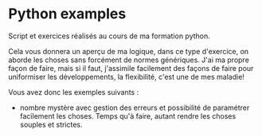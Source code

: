 # Python examples

Script et exercices réalisés au cours de ma formation python.

Cela vous donnera un aperçu de ma logique, dans ce type d'exercice, on aborde les choses sans forcément de normes génériques.
J'ai ma propre façon de faire, mais si il faut, j'assimile facilement des façons de faire pour uniformiser les développements, la flexibilité, c'est une de mes maladie!

Vous avez donc les exemples suivants :
- nombre mystère avec gestion des erreurs et possibilité de paramétrer facilement les choses. Temps qu'à faire, autant rendre les choses souples et strictes.